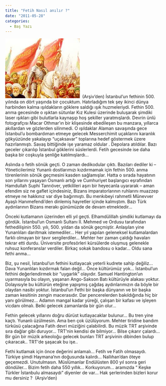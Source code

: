 ```yaml
---
title: "Fetih Nasıl anılır ?"
date: "2011-05-28"
categories: 
  - Baş Yazı
---
```


[![fetihcoskusu.jpg](../uploads/2011/05/fetihcoskusu.jpg)](../uploads/2011/05/fetihcoskusu.jpg "fetihcoskusu.jpg")  (Arşiv’den) İstanbul’un fethinin 500. yılında on dört yaşında bir çocuktum. Hatırladığım tek şey ikinci dünya harbinden kalma ışıldakların göklere saldığı ışık huzmeleriydi. Fethin 500. anma gecesinde o ışıktan sütunlar Kız Kulesi üzerinde buluşarak şimdiki laser ışıkları gibi bulutlarla kaynaşıp hoş şekiller yaratmışlardı. Devrin ünlü fotografçısı Macar Othmar’ın bir klişesinde ebedileşen bu manzara, yıllarca akıllardan ve gözlerden silinmedi. O ışıldaklar Alaman savaşında gece İstanbul’u bombardıman etmeye gelecek Messerchimit uçaklarını karanlık gökyüzünde yakalayıp “uçaksavar” toplarına hedef göstermek üzere hazırlanmıştı. Savaş bittiğinde işe yaramaz oldular . Depolara atıldılar. Bazı geceler çıkarılıp İstanbul göklerini süslerlerdi. Fetih gecesinde ise daha başka bir coşkuyla şenliğe katılmışlardı...

Aslında o fetih sönük geçti. O zaman dedikodular çıktı. Bazıları dediler ki – Yöneticilerimiz Yunanlı dostlarımızı kızdırmamak için fethin 500. anma törenlerinin sönük geçmesini kasden sağlamışlar. Hatta o sırada hayatının son yıllarını yaşayan Osmanlı artığı ve Cumhuriyet başlangıcı eşrafından Hamdullah Suphi Tanrıöver, yetkilileri aşırı bir heyecanla uyararak – aman efendim siz ne gaflet içindesiniz, Bizans imparatorlarının ruhlarını muazzep etmeye ne hakkınız var diye bağırmıştı. Bu menkıbeyi rahmetli Münevver Ayaşlı Hanımefendi’den dinlemiş hayretler içinde kalmıştım. Bazı Türk aydınlarının Bizans merakı günümüzde de devam etmektedir...

Önceki kutlamanın üzerinden elli yıl geçti. Elhamdülillah şimdiki kutlamayı da gördük. İstanbul’un Osmanlı Sultanı II. Mehmed ve Ordusu tarafından fethedilişinin 550. yılı, 500. yıldan da sönük geçmiştir. Anlaşılan yine Yunanlıları darıltmak istemediler... Her yıl yapılan geleneksel kutlamalardan farklı olmayan bir tavır sergilerdiler... Mehter her zaman çaldığı havaları tekrar etti durdu. Üniversite profesörleri kürsülerde oluşmuş gelenekle ruhsuz konferanslar verdiler. Birkaç sokak bandosu o kadar... Oldu sana fethi anma...

Biz, şu nesil, İstanbul’un fethini kutlayacak yeterli kudrete sahip değiliz... Dava Yunanlıları kızdırmak falan değil... Önce kültürümüz yok... İstanbul’un fethini değerlendirmek bir “uygarlık” olayıdır. Samuel Hantington’un uyarmasıyla bu olayın, yaşanan Ango-Sakson Batı kültürüyle alakası yoktur. Dolayısıyle bu kültürün eteğine yapışmış çağdaş aydınlarımızın da böyle bir olaydan nasibi yoktur. İstanbul’un Fethi bir başka dünyanın ve bir başka zaman kesitinin zengin macerasıdır. Dar pencerelerden bakıldığında hiç bir yanı görülmez... Adamın mangal kadar yüreği, çalışan bir kafası ve işleyen vicdanı olmalı. Belki gelecek zamanlarda bir gün olur...

Fethin gelecek yıllarını doğru dürüst kutlayacaklar bulunur... Bu tren yine kaçtı. Yunanlı üzülmesin. Ama ben çok üzülüyorum. Mehter tiridine bandım türküsü çalacağına Fatih devri müziğini çalabilirdi. Bu müzik TRT arşivinde sıra dağlar gibi duruyor... TRT’nin kendisi de bilmiyor... Bilse çıkarır çalardı... Bir gün bir müzik arkeoloğu gelecek bunları TRT arşivinin dibinden bulup çıkaracak.. TRT'de şaşacak bu işe..

Fethi kutlamak için önce değerini anlamalı... Fetih ve Fatih olmasaydı. Türkiye şimdi Haymana’nın doğusunda kalırdı... Nallıhan’dan öteye geçemezdi. Unutulmasın. Müslümanlar Endülüsten 800 yıl sonra geri döndüler... Bizim fetih daha 550 yıllık... Korkuyorum... aramızda “ Keşke Türkler İstanbulu almasaydı” diyenler de var... Hak şerlerinden bizleri korur mu dersiniz ?  (Arşiv’den)
